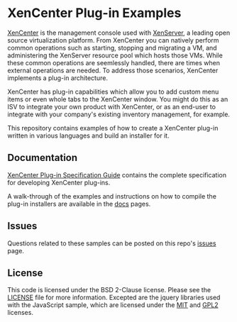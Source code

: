 # XenCenter Plug-in Examples

[XenCenter](https://docs.xenserver.com/en-us/xencenter)
is the management console used with [XenServer](https://www.xenserver.com/),
a leading open source virtualization platform.
From XenCenter you can natively perform common operations such as starting,
stopping and migrating a VM, and administering the XenServer resource pool
which hosts those VMs. While these common operations are seemlessly handled,
there are times when external operations are needed. To address those
scenarios, XenCenter implements a plug-in architecture.

XenCenter has plug-in capabilities which allow you to add custom menu items or
even whole tabs to the XenCenter window. You might do this as an ISV to integrate
your own product with XenCenter, or as an end-user to integrate with your
company's existing inventory management, for example.

This repository contains examples of how to create a XenCenter plug-in written
in various languages and build an installer for it.

## Documentation

[XenCenter Plug-in Specification Guide](https://docs.xenserver.com/en-us/xenserver/8/developer/xencenter-plugin-specification)
contains the complete specification for developing XenCenter plug-ins.

A walk-through of the examples and instructions on how to compile the plug-in
installers are available in the [docs](docs/README.md) pages.

## Issues

Questions related to these samples can be posted on this repo's
[issues](https://github.com/xenserver/xencenter-samples/issues) page.

## License

This code is licensed under the BSD 2-Clause license. Please see the
[LICENSE](LICENSE) file for more information. Excepted are the jquery libraries
used with the JavaScript sample, which are licensed under the [MIT][1] and
[GPL2][2] licenses.

[1]: https://opensource.org/licenses/MIT
[2]: http://www.gnu.org/licenses/old-licenses/gpl-2.0.html
